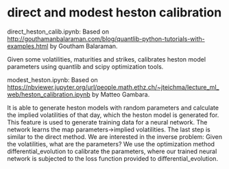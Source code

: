 # direct and modest heston calibration

direct_heston_calib.ipynb:
Based on http://gouthamanbalaraman.com/blog/quantlib-python-tutorials-with-examples.html by Goutham Balaraman.

Given some volatilities, maturities and strikes, calibrates heston model parameters using quantlib and 
scipy optimization tools.


modest_heston.ipynb:
Based on https://nbviewer.jupyter.org/url/people.math.ethz.ch/~jteichma/lecture_ml_web/heston_calibration.ipynb 
by Matteo Gambara.

It is able to generate heston models with random parameters and calculate the implied volatilities
of that day, which the heston model is generated for. This feature is used to generate training data for a neural 
network. The network learns the map parameters->implied volatilities. The last step is similar to the direct 
method. We are interested in the inverse problem: Given the volatilities, what are the parameters? We use
the optimization method differential_evolution to calibrate the parameters, where our trained neural network
is subjected to the loss function provided to differential_evolution.
